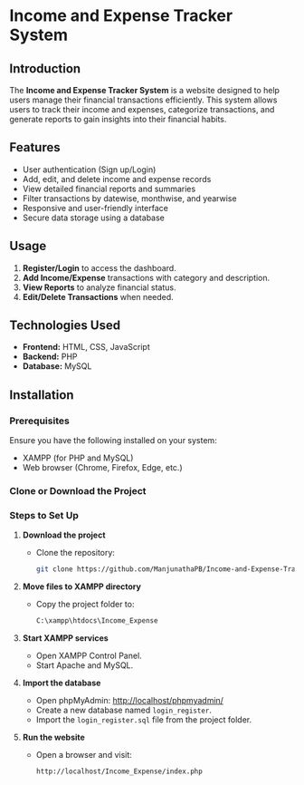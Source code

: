 # Income and Expense Tracker System

## Introduction

The **Income and Expense Tracker System** is a website designed to help users manage their financial transactions efficiently. This system allows users to track their income and expenses, categorize transactions, and generate reports to gain insights into their financial habits.

## Features

- User authentication (Sign up/Login)
- Add, edit, and delete income and expense records
- View detailed financial reports and summaries
- Filter transactions by datewise, monthwise, and yearwise
- Responsive and user-friendly interface
- Secure data storage using a database

## Usage

1. **Register/Login** to access the dashboard.
2. **Add Income/Expense** transactions with category and description.
3. **View Reports** to analyze financial status.
4. **Edit/Delete Transactions** when needed.

## Technologies Used

- **Frontend:** HTML, CSS, JavaScript
- **Backend:** PHP
- **Database:** MySQL

## Installation

### Prerequisites

Ensure you have the following installed on your system:

- XAMPP (for PHP and MySQL)
- Web browser (Chrome, Firefox, Edge, etc.)

### Clone or Download the Project

### Steps to Set Up

1. **Download the project**
   - Clone the repository:
     ```sh
     git clone https://github.com/ManjunathaPB/Income-and-Expense-Tracker.git
     ```

2. **Move files to XAMPP directory**
   - Copy the project folder to:
     ```sh
     C:\xampp\htdocs\Income_Expense
     ```

3. **Start XAMPP services**
   - Open XAMPP Control Panel.
   - Start Apache and MySQL.

4. **Import the database**
   - Open phpMyAdmin: [http://localhost/phpmyadmin/](http://localhost/phpmyadmin/)
   - Create a new database named `login_register`.
   - Import the `login_register.sql` file from the project folder.

5. **Run the website**
   - Open a browser and visit:
     ```
     http://localhost/Income_Expense/index.php
     ```



